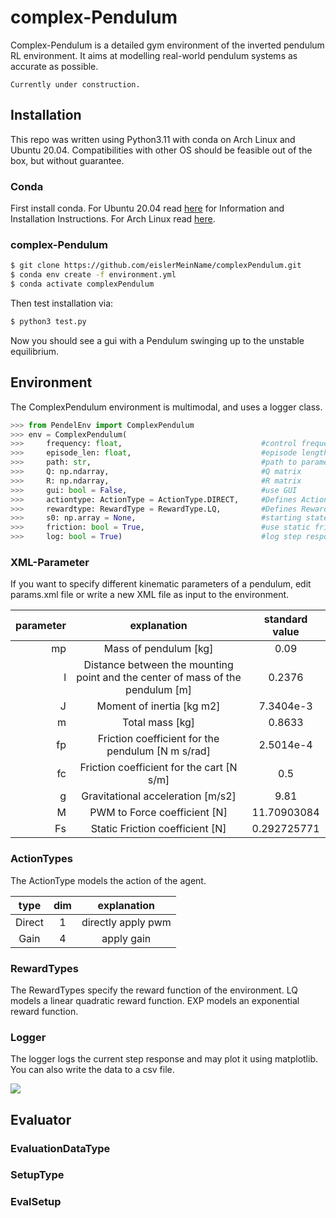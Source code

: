 # complex-Pendulum
Complex-Pendulum is a detailed gym environment of the inverted pendulum RL environment. 
It aims at modelling real-world pendulum systems as accurate as possible.

```
Currently under construction.
```

## Installation
This repo was written using Python3.11 with conda on Arch Linux 
and Ubuntu 20.04. Compatibilities with other OS should be feasible 
out of the box, but without guarantee.

### Conda
First install conda. 
For Ubuntu 20.04 read 
[here](https://linuxize.com/post/how-to-install-anaconda-on-ubuntu-20-04/) for Information and Installation Instructions. 
For Arch Linux read [here](https://docs.anaconda.com/anaconda/install/linux/).

### complex-Pendulum
```bash
$ git clone https://github.com/eislerMeinName/complexPendulum.git
$ conda env create -f environment.yml
$ conda activate complexPendulum
```
Then test installation via:
```bash
$ python3 test.py
```
Now you should see a gui with a Pendulum swinging up to the unstable equilibrium.


## Environment
The ComplexPendulum environment is multimodal, and uses a logger class.
```python
>>> from PendelEnv import ComplexPendulum
>>> env = ComplexPendulum(
>>>     frequency: float,                               #control frequency
>>>     episode_len: float,                             #episode length
>>>     path: str,                                      #path to parameter file
>>>     Q: np.ndarray,                                  #Q matrix
>>>     R: np.ndarray,                                  #R matrix
>>>     gui: bool = False,                              #use GUI
>>>     actiontype: ActionType = ActionType.DIRECT,     #Defines ActionSpace
>>>     rewardtype: RewardType = RewardType.LQ,         #Defines RewardFunction
>>>     s0: np.array = None,                            #starting state
>>>     friction: bool = True,                          #use static friction
>>>     log: bool = True)                               #log step response
````
### XML-Parameter
If you want to specify different kinematic parameters of a pendulum, edit params.xml file
or write a new XML file as input to the environment.

| parameter |                                  explanation                                   | standard value |
|----------:|:------------------------------------------------------------------------------:|:--------------:|
|        mp |                             Mass of pendulum [kg]                              |      0.09      |
|         l | Distance between the mounting point and the center of mass of the pendulum [m] |     0.2376     |
|         J |                           Moment of inertia  [kg m2]                           |   7.3404e-3    |
|         m |                                Total mass [kg]                                 |     0.8633     |
|        fp |               Friction coefficient for the pendulum [N m s/rad]                |   2.5014e-4    |
|        fc |                   Friction coefficient for the cart [N s/m]                    |      0.5       |
|         g |                       Gravitational acceleration [m/s2]                        |      9.81      |
|         M |                          PWM to Force coefficient [N]                          |  11.70903084   |
|        Fs |                        Static Friction coefficient [N]                         |  0.292725771   |

### ActionTypes
The ActionType models the action of the agent.


|  type  | dim |    explanation     |
|:------:|:---:|:------------------:|
| Direct |  1  | directly apply pwm |
| Gain   |  4  |    apply gain      |

### RewardTypes
The RewardTypes specify the reward function of the environment.
LQ models a linear quadratic reward function.
EXP models an exponential reward function.

### Logger
The logger logs the current step response and may plot it using matplotlib.
You can also write the data to a csv file.

<img src="loggerexample.png">


## Evaluator

### EvaluationDataType

### SetupType

### EvalSetup
